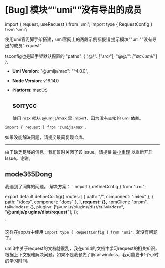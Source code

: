 # [Bug] 模块“"umi"”没有导出的成员

import { request, useRequest } from 'umi';
import type { RequestConfig } from 'umi';

使用umi官网脚手架搭建，umi官网上的两段示例都报错 提示模块“"umi"”没有导出的成员“request”

tsconfig也是脚手架默认配置的
"paths": {
"@/_": ["src/_"],
"@@/_": ["src/.umi/_"]
},

- **Umi Version**: "@umijs/max": "^4.0.0",
- **Node Version**: v16.14.0
- **Platform**: macOS

  ## sorrycc

  使用 max 就从 @umijs/max 里 import，因为没有直接的 umi 依赖。

```
import { request } from '@umijs/max';
```

如果没能解决问题，请提交最简复现仓库。

---

由于缺乏足够的信息，我们暂时关闭了该 Issue。请提供 [最小重现](https://stackoverflow.com/help/minimal-reproducible-example) 以重新开启 Issue。谢谢。

## mode365Dong

我遇到了同样的问题。
解决方案：
`
import { defineConfig } from "umi";

export default defineConfig({
routes: [
{ path: "/", component: "index" },
{ path: "/docs", component: "docs" },
],
**request: {},**
npmClient: "pnpm",
tailwindcss: {},
plugins: ["@umijs/plugins/dist/tailwindcss", "**@umijs/plugins/dist/request**"],
});

`

这样在app.ts中使用
`import type { RequestConfig } from "umi";`
就没有问题了。

umi3中关于request的文档就很乱，我在umi4的文档中学习request的相关知识，根据上下文很难解决问题，如果不是我预先了解tailwindcss，我可能要卡1个小时的学习时间。
